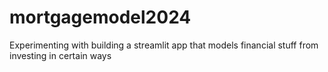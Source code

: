 # mortgagemodel2024
Experimenting with building a streamlit app that models financial stuff from investing in certain ways
